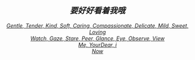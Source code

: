 <center>

## _要好好看着我哦_

[
_Gentle, Tender, Kind, Soft, Caring, Compassionate, Delicate, Mild, Sweet, Loving_  
_Watch, Gaze, Stare, Peer, Glance, Eye, Observe, View_  
_Me, YourDear, i_  
_Now_  
](./LOVE.txt)
